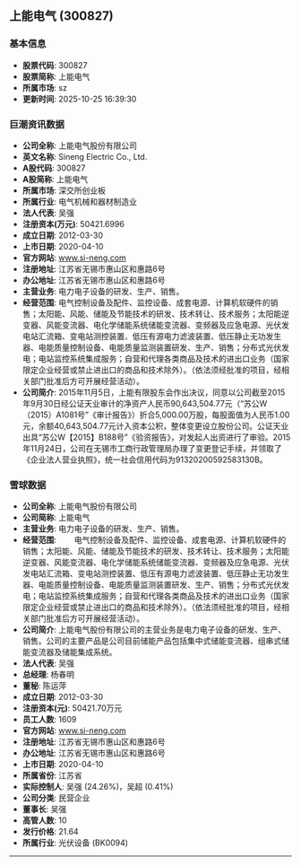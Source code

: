 ## 上能电气 (300827)

### 基本信息

- **股票代码**: 300827
- **股票简称**: 上能电气
- **所属市场**: sz
- **更新时间**: 2025-10-25 16:39:30

### 巨潮资讯数据

- **公司全称**: 上能电气股份有限公司
- **英文名称**: Sineng Electric Co., Ltd.
- **A股代码**: 300827
- **A股简称**: 上能电气
- **所属市场**: 深交所创业板
- **所属行业**: 电气机械和器材制造业
- **法人代表**: 吴强
- **注册资本(万元)**: 50421.6996
- **成立日期**: 2012-03-30
- **上市日期**: 2020-04-10
- **官方网站**: www.si-neng.com
- **注册地址**: 江苏省无锡市惠山区和惠路6号
- **办公地址**: 江苏省无锡市惠山区和惠路6号
- **主营业务**: 电力电子设备的研发、生产、销售。
- **经营范围**: 电气控制设备及配件、监控设备、成套电源、计算机软硬件的销售；太阳能、风能、储能及节能技术的研发、技术转让、技术服务；太阳能逆变器、风能变流器、电化学储能系统储能变流器、变频器及应急电源、光伏发电站汇流箱、变电站测控装置、低压有源电力滤波装置、低压静止无功发生器、电能质量控制设备、电能质量监测装置研发、生产、销售；分布式光伏发电；电站监控系统集成服务；自营和代理各类商品及技术的进出口业务（国家限定企业经营或禁止进出口的商品和技术除外）。（依法须经批准的项目，经相关部门批准后方可开展经营活动）。
- **公司简介**: 2015年11月5日，上能有限股东会作出决议，同意以公司截至2015年9月30日经公证天业审计的净资产人民币90,643,504.77元（“苏公W（2015）A1081号”《审计报告》）折合5,000.00万股，每股面值为人民币1.00元，余额40,643,504.77元计入资本公积，整体变更设立股份公司。公证天业出具“苏公W【2015】B188号”《验资报告》，对发起人出资进行了审验。2015年11月24日，公司在无锡市工商行政管理局办理了变更登记手续，并领取了《企业法人营业执照》，统一社会信用代码为91320200592583130B。

### 雪球数据

- **公司全称**: 上能电气股份有限公司
- **公司简称**: 上能电气
- **主营业务**: 电力电子设备的研发、生产、销售。
- **经营范围**: 　　电气控制设备及配件、监控设备、成套电源、计算机软硬件的销售；太阳能、风能、储能及节能技术的研发、技术转让、技术服务；太阳能逆变器、风能变流器、电化学储能系统储能变流器、变频器及应急电源、光伏发电站汇流箱、变电站测控装置、低压有源电力滤波装置、低压静止无功发生器、电能质量控制设备、电能质量监测装置研发、生产、销售；分布式光伏发电；电站监控系统集成服务；自营和代理各类商品及技术的进出口业务（国家限定企业经营或禁止进出口的商品和技术除外）。（依法须经批准的项目，经相关部门批准后方可开展经营活动）。
- **公司简介**: 上能电气股份有限公司的主营业务是电力电子设备的研发、生产、销售。公司的主要产品是公司目前储能产品包括集中式储能变流器、组串式储能变流器及储能集成系统。
- **法人代表**: 吴强
- **总经理**: 杨春明
- **董秘**: 陈运萍
- **成立日期**: 2012-03-30
- **注册资本(元)**: 50421.70万元
- **员工人数**: 1609
- **官方网站**: www.si-neng.com
- **注册地址**: 江苏省无锡市惠山区和惠路6号
- **办公地址**: 江苏省无锡市惠山区和惠路6号
- **上市日期**: 2020-04-10
- **所属省份**: 江苏省
- **实际控制人**: 吴强 (24.26%)，吴超 (0.41%)
- **公司分类**: 民营企业
- **董事长**: 吴强
- **高管人数**: 10
- **发行价格**: 21.64
- **所属行业**: 光伏设备 (BK0094)

---